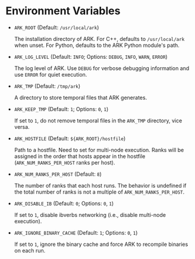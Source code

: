 # Environment Variables

- `ARK_ROOT` (Default: `/usr/local/ark`)

    The installation directory of ARK. For C++, defaults to `/usr/local/ark` when unset. For Python, defaults to the ARK Python module's path.

- `ARK_LOG_LEVEL` (Default: `INFO`; Options: `DEBUG`, `INFO`, `WARN`, `ERROR`)

    The log level of ARK. Use `DEBUG` for verbose debugging information and use `ERROR` for quiet execution.

- `ARK_TMP` (Default: `/tmp/ark`)

    A directory to store temporal files that ARK generates.

- `ARK_KEEP_TMP` (Default: `1`; Options: `0`, `1`)

    If set to `1`, do not remove temporal files in the `ARK_TMP` directory, vice versa.

- `ARK_HOSTFILE` (Default: `${ARK_ROOT}/hostfile`)

    Path to a hostfile. Need to set for multi-node execution. Ranks will be assigned in the order that hosts appear in the hostfile (`ARK_NUM_RANKS_PER_HOST` ranks per host).

- `ARK_NUM_RANKS_PER_HOST` (Default: `8`)

    The number of ranks that each host runs. The behavior is undefined if the total number of ranks is not a multiple of `ARK_NUM_RANKS_PER_HOST`.

- `ARK_DISABLE_IB` (Default: `0`; Options: `0`, `1`)

    If set to `1`, disable ibverbs networking (i.e., disable multi-node execution).

- `ARK_IGNORE_BINARY_CACHE` (Default: `1`; Options: `0`, `1`)

    If set to `1`, ignore the binary cache and force ARK to recompile binaries on each run.
